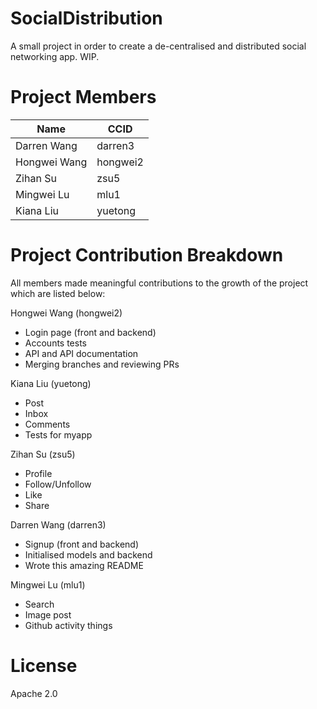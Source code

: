# SocialDistribution
A small project in order to create a de-centralised and distributed social networking app. WIP.

# Project Members
|Name|CCID|
|---|---|
|Darren Wang|darren3|
|Hongwei Wang|hongwei2|
|Zihan Su|zsu5|
|Mingwei Lu|mlu1|
|Kiana Liu|yuetong|

# Project Contribution Breakdown
All members made meaningful contributions to the growth of the project which are listed below:

Hongwei Wang (hongwei2)
- Login page (front and backend)
- Accounts tests
- API and API documentation
- Merging branches and reviewing PRs

Kiana Liu (yuetong)
- Post
- Inbox
- Comments
- Tests for myapp

Zihan Su (zsu5)
- Profile
- Follow/Unfollow
- Like
- Share

Darren Wang (darren3)
- Signup (front and backend)
- Initialised models and backend
- Wrote this amazing README

Mingwei Lu (mlu1)
- Search
- Image post
- Github activity things

# License
Apache 2.0
